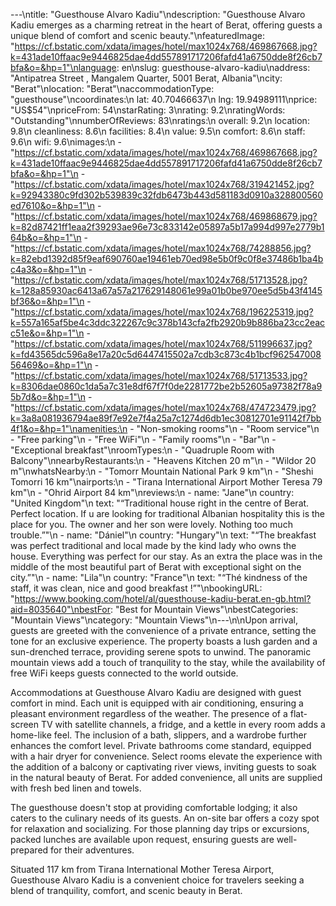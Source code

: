 ---\ntitle: "Guesthouse Alvaro Kadiu"\ndescription: "Guesthouse Alvaro Kadiu emerges as a charming retreat in the heart of Berat, offering guests a unique blend of comfort and scenic beauty."\nfeaturedImage: "https://cf.bstatic.com/xdata/images/hotel/max1024x768/469867668.jpg?k=431ade10ffaac9e9446825dae4dd557891717206fafd41a6750dde8f26cb7bfa&o=&hp=1"\nlanguage: en\nslug: guesthouse-alvaro-kadiu\naddress: "Antipatrea Street , Mangalem Quarter, 5001 Berat, Albania"\ncity: "Berat"\nlocation: "Berat"\naccommodationType: "guesthouse"\ncoordinates:\n  lat: 40.70466637\n  lng: 19.94989111\nprice: "US$54"\npriceFrom: 54\nstarRating: 3\nrating: 9.2\nratingWords: "Outstanding"\nnumberOfReviews: 83\nratings:\n  overall: 9.2\n  location: 9.8\n  cleanliness: 8.6\n  facilities: 8.4\n  value: 9.5\n  comfort: 8.6\n  staff: 9.6\n  wifi: 9.6\nimages:\n  - "https://cf.bstatic.com/xdata/images/hotel/max1024x768/469867668.jpg?k=431ade10ffaac9e9446825dae4dd557891717206fafd41a6750dde8f26cb7bfa&o=&hp=1"\n  - "https://cf.bstatic.com/xdata/images/hotel/max1024x768/319421452.jpg?k=92943380c9fd302b539839c32fdb6473b443d581183d0910a328800560ed7610&o=&hp=1"\n  - "https://cf.bstatic.com/xdata/images/hotel/max1024x768/469868679.jpg?k=82d87421ff1eaa2f39293ae96e73c833142e05897a5b17a994d997e2779b164b&o=&hp=1"\n  - "https://cf.bstatic.com/xdata/images/hotel/max1024x768/74288856.jpg?k=82ebd1392d85f9eaf690760ae19461eb70ed98e5b0f9c0f8e37486b1ba4bc4a3&o=&hp=1"\n  - "https://cf.bstatic.com/xdata/images/hotel/max1024x768/51713528.jpg?k=128a85930ac6413a67a57a217629148061e99a01b0be970ee5d5b43f4145bf36&o=&hp=1"\n  - "https://cf.bstatic.com/xdata/images/hotel/max1024x768/196225319.jpg?k=557a165af5be4c3ddc322267c9c378b143cfa2fb2920b9b886ba23cc2eacc51e&o=&hp=1"\n  - "https://cf.bstatic.com/xdata/images/hotel/max1024x768/511996637.jpg?k=fd43565dc596a8e17a20c5d6447415502a7cdb3c873c4b1bcf96254700856469&o=&hp=1"\n  - "https://cf.bstatic.com/xdata/images/hotel/max1024x768/51713533.jpg?k=8306dae0860c1da5a7c31e8df67f7f0de2281772be2b52605a97382f78a95b7d&o=&hp=1"\n  - "https://cf.bstatic.com/xdata/images/hotel/max1024x768/474723479.jpg?k=3a8a081936794ae89f7e92e7f4a25a7c1274d6db1ec30812701e91142f7bb4f1&o=&hp=1"\namenities:\n  - "Non-smoking rooms"\n  - "Room service"\n  - "Free parking"\n  - "Free WiFi"\n  - "Family rooms"\n  - "Bar"\n  - "Exceptional breakfast"\nroomTypes:\n  - "Quadruple Room with Balcony"\nnearbyRestaurants:\n  - "Heavens Kitchen 20 m"\n  - "Wildor 20 m"\nwhatsNearby:\n  - "Tomorr Mountain National Park 9 km"\n  - "Sheshi Tomorri 16 km"\nairports:\n  - "Tirana International Airport Mother Teresa 79 km"\n  - "Ohrid Airport 84 km"\nreviews:\n  - name: "Jane"\n    country: "United Kingdom"\n    text: "“Traditional house right in the centre of Berat. Perfect location. If u are looking for traditional Albanian hospitality this is the place for you. The owner and her son were lovely. Nothing too much trouble.”"\n  - name: "Dániel"\n    country: "Hungary"\n    text: "“The breakfast was perfect traditional and local made by the kind lady who owns the house. Everything was perfect for our stay. As an extra the place was in the middle of the most beautiful part of Berat with exceptional sight on the city.”"\n  - name: "Lila"\n    country: "France"\n    text: "“Thé kindness of the staff, it was clean, nice and good breakfast !”"\nbookingURL: "https://www.booking.com/hotel/al/guesthouse-kadiu-berat.en-gb.html?aid=8035640"\nbestFor: "Best for Mountain Views"\nbestCategories: "Mountain Views"\ncategory: "Mountain Views"\n---\n\nUpon arrival, guests are greeted with the convenience of a private entrance, setting the tone for an exclusive experience. The property boasts a lush garden and a sun-drenched terrace, providing serene spots to unwind. The panoramic mountain views add a touch of tranquility to the stay, while the availability of free WiFi keeps guests connected to the world outside.

Accommodations at Guesthouse Alvaro Kadiu are designed with guest comfort in mind. Each unit is equipped with air conditioning, ensuring a pleasant environment regardless of the weather. The presence of a flat-screen TV with satellite channels, a fridge, and a kettle in every room adds a home-like feel. The inclusion of a bath, slippers, and a wardrobe further enhances the comfort level. Private bathrooms come standard, equipped with a hair dryer for convenience. Select rooms elevate the experience with the addition of a balcony or captivating river views, inviting guests to soak in the natural beauty of Berat. For added convenience, all units are supplied with fresh bed linen and towels.

The guesthouse doesn't stop at providing comfortable lodging; it also caters to the culinary needs of its guests. An on-site bar offers a cozy spot for relaxation and socializing. For those planning day trips or excursions, packed lunches are available upon request, ensuring guests are well-prepared for their adventures.

Situated 117 km from Tirana International Mother Teresa Airport, Guesthouse Alvaro Kadiu is a convenient choice for travelers seeking a blend of tranquility, comfort, and scenic beauty in Berat.